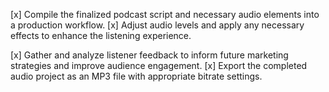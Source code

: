 [x] Compile the finalized podcast script and necessary audio elements into a production workflow.
[x] Adjust audio levels and apply any necessary effects to enhance the listening experience.


[x] Gather and analyze listener feedback to inform future marketing strategies and improve audience engagement.
[x] Export the completed audio project as an MP3 file with appropriate bitrate settings.